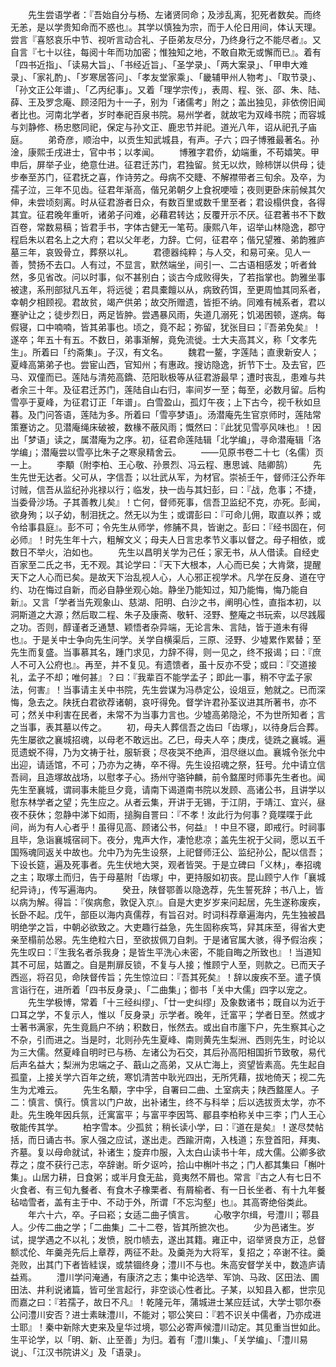 <!-- { "loadSidebar": true } -->
　　先生尝语学者：『吾始自分与杨、左诸贤同命；及涉乱离，犯死者数矣。而终无恙，是以学贵知命而不惑也』。其学以慎独为宗，而于人伦日用间，体认天理。尝言『喜怒哀乐中节、视听言动合礼、子臣弟友尽分，乃终身行之不能尽者』。又自言『七十以往，每阅十年而功加密；惟独知之地，不敢自欺无或懈而已』。着有「四书近指」、「读易大旨」、「书经近旨」、「圣学录」、「两大案录」、「甲申大难录」、「家礼酌」、「岁寒居答问」、「孝友堂家乘」、「畿辅甲州人物考」、「取节录」、「孙文正公年谱」、「乙丙纪事」。又着「理学宗传」，表周、程、张、邵、朱、陆、薛、王及罗念庵、顾泾阳为十一子，别为「诸儒考」附之；盖出独见，非依傍旧闻者比也。河南北学者，岁时奉祀百泉书院。易州学者，就故宅为双峰书院；而容城与刘静修、杨忠愍同祀，保定与孙文正、鹿忠节并祀。道光八年，诏从祀孔子庙庭。
　　弟奇彦，顺治中，以贡生知武城县，有声。子六；四子博雅最著名。孙淦，康熙壬戌进士，官中书；以孝闻。
　　博雅字君侨，幼端重，不苟嬉笑。甲申后，屏举子业，绝意仕进。征君迁苏门，君独留。贫无以炊，赊柿饼以供母；徒步奉至苏门，征君抚之喜，作诗劳之。母病不交睫、不解襟带者三旬余。及卒，为孺子泣，三年不见齿。征君年渐高，偕兄弟朝夕上食祝哽噎；夜则更卧床前候其欠伸，未尝顷刻离。时从征君游者日众，有数百里或数千里至者；君设榻供食，各得其宜。征君晚年重听，诸弟子问难，必藉君转达；反覆开示不厌。征君著书不下数百卷，常数易稿；皆君手书，字体古健无一笔苟。康熙八年，诏举山林隐逸，郡守程启朱以君名上之大府；君以父年老，力辞。亡何，征君卒；偕兄望雅、弟韵雅庐墓三年，哀毁骨立，葬祭以礼。
　　君德器纯粹；与人交，和易可亲。见人一善，赞扬不去口。人有过，不显言，默然端坐，间引一、二古语相感发；听者耸然，多见省改。问以时事，似不甚别白；谈古今成败得失，了若指掌也。韵雅坐事被逮，系刑部狱凡五年，将远徙；君具橐饘以从，病致药饵，至更周恤其同系者，幸朝夕相顾视。君故贫，竭产供弟；故交所赠遗，皆拒不纳。同难有械系者，君以蹇驴让之；徒步烈日，两足皆肿。尝遇暴风雨，失道几溺死；饥渴困顿，遂病。每假寝，口中喃喃，皆其弟事也。顷之，竟不起；弥留，犹张目曰；『吾弟免矣』！遂卒；年五十有五。不数日，弟事渐解，竟免流徙。士大夫高其义，称「文孝先生」。所着曰「约斋集」。子汉，有文名。
　　魏君一鳌，字莲陆；直隶新安人；夏峰高第弟子也。尝宦山西，官知州；有惠政。搜访隐逸，折节下士。及去官，匹马、双僮而已。莲陆与清苑高鐈、范阳耿极等从征君游最早；遭时丧乱，患难与共者余三十年。及征君迁苏门，莲陆自山右归，率间岁一至；每至，必数月留。后构雪亭于夏峰，为征君订正「年谱」。白雪盈山，孤灯午夜；上下古今，视千秋如旦暮。及门问答语，莲陆为多。所着曰「雪亭梦语」。汤潜庵先生官京师时，莲陆常策蹇访之。见潜庵绳床破被，数椽不蔽风雨；慨然曰：『此犹见雪亭风味也』！因出「梦语」读之，属潜庵为之序。初，征君命莲陆辑「北学编」，寻命潜庵辑「洛学编」；潜庵尝以雪亭比朱子之寒泉精舍云。
　　——见原书卷二十七（名儒）页一上。
　　李顒（附李柏、王心敬、孙景烈、冯云程、惠思诚、陆卿鹄）
　　先生先世无达者。父可从，字信吾；以壮武从军，为材官。崇祯壬午，督师汪公乔年讨贼，信吾从监纪孙兆禄以行；临发，抉一齿与其妇彭，曰：『战，危事；不捷，当委骨沙场。子其善教儿矣』！亡何，督师死事，信吾卫监纪不克，亦死。彭闻，欲身殉；以子幼，制泪抚之。然无以为生；或谓彭曰：『可命儿佣，取直以养；或令给事县庭』。彭不可；令先生从师学，修脯不具，皆谢之。彭曰：『经书固在，何必师』！时先生年十六，粗解文义；母夫人日言忠孝节义事以督之。母子相依，或数日不举火，泊如也。
　　先生以昌明关学为己任；家无书，从人借读。自经史百家至二氏之书，无不观。其论学曰：『天下大根本，人心而已矣；大肯綮，提醒天下之人心而已矣。是故天下治乱视人心，人心邪正视学术。凡学在反身、道在守约、功在悔过自新，而必自静坐观心始。静坐乃能知过，知乃能悔，悔乃能自新』。又言「学者当先观象山、慈湖、阳明、白沙之书，阐明心性，直指本初，以洞斯道之大源；然后取二程、朱子及康斋、敬轩、泾野、整庵之书玩索，以尽践履之功。否则，醇谨者乏通慧、颖悟者杂异端，无论言朱、言陆，皆于道未有得也』。于是关中士争向先生问学。关学自横渠后，三原、泾野、少墟累作累替；至先生而复盛。当事慕其名，踵门求见，力辞不得，则一见之，终不报谒；曰：『庶人不可入公府也』。再至，并不复见。有遗馈者，虽十反亦不受；或曰：『交道接礼，孟子不却；唯何甚』？曰：『我辈百不能学孟子；即此一事，稍不守孟子家法，何害』！当事请主关中书院，先生尝谋为冯恭定公，设俎豆，勉就之。已而深悔，急去之。陕抚白君欲荐诸朝，哀吁得免。督学许君孙荃议进其所著书，亦不可；然关中利害在民者，未常不为当事力言也。少墟高弟隐沦，不为世所知者；言之当事，表其墓以传之。
　　初，母夫人葬信吾之齿曰「齿塚」，以待身后合葬。先生屡欲之襄城招魂，以母老不敢远出。乙巳，母夫人卒；庚戌，徒跣之襄城。遍觅遗蜕不得，乃为文祷于社，服斩衰；尽夜哭不绝声，泪尽继以血。襄城令张允中出迎，请适馆，不可；乃亦为之祷，卒不得。先生设招魂之祭，狂号。允中请立信吾祠，且造塚故战场，以慰孝子心。扬州守骆钟麟，前令盩厔时师事先生者也。闻先生至襄城，谓祠事未能旦夕竟，请南下谒道南书院以发顾、高诸公书，且讲学以慰东林学者之望；先生应之。从者云集，开讲于无锡，于江阴，于靖江、宜兴，昼夜不获休；忽静中涕下如雨，搥胸自詈曰：『不孝！汝此行为何事？竟喋喋于此间，尚为有人心者乎！虽得见高、顾诸公书，何益』！中旦不寝，即戒行。时祠事且毕，急诣襄城宿祠下。夜分，鬼声大作，凄怆悲凉；盖先生祝于父祠，愿以五千国殇魂同返关中故也。允中乃为先生设祭，上祀督师汪公、监纪孙公，配以信吾；下设长筵，遍及死事者。先生伏地大哭，观者皆哭。于是立碑曰「义林」，奉招魂之主；取塚土而归，告于母墓附「齿塚」中，更持服如初丧。昆山顾宁人作「襄城纪异诗」，传写遍海内。
　　癸丑，陕督鄂善以隐逸荐，先生誓死辞；书八上，皆以病为解。得旨：『俟病愈，敦促入京』。自是大吏岁岁来问起居，先生遂称废疾，长卧不起。戊午，部臣以海内真儒荐，有旨召对。时词科荐章遍海内，先生独被昌明绝学之旨，中朝必欲致之。大吏趣行益急，先生固称疾笃，舁其床至，得省大吏亲至榻前怂惥。先生绝粒六日，至欲拔佩刀自刺。于是诸官属大骇，得予假治疾；先生叹曰：『生我名者杀我身；是皆生平洗心未密，不能自晦之所致也』！当道知其不可屈，姑置之。自是荆扉反锁，不复与人接；惟顾宁人至，则款之。已而天子西巡，将召见，命陕督传旨；先生惊泣曰：『吾其死矣』！辞以废疾不至。遣子慎言诣行在，进所着「四书反身录」、「二曲集」；御书「关中大儒」四字以宠之。
　　先生学极博，常着「十三经纠缪」、「廿一史纠缪」及象数诸书；既自以为近于口耳之学，不复示人，惟以「反身录」示学者。晚年，迁富平；学者日至。然或才士著书满家，先生竟扃户不纳；积数日，怅然去。或出自市廛下户，先生察其心之不杂，引而进之。当是时，北则孙先生夏峰、南则黄先生梨洲、西则先生，时论以为三大儒。然夏峰自明时已与杨、左诸公为石交，其后孙高阳相国折节致敬，易代后声名益大；梨洲为忠端之子、蕺山之高弟，又从亡海上，资望皆素高。先生起自孤童，上接关学六百年之统，寒饥清苦中耿光四出，无所凭藉，拔地倚天；视二先生为尤难云。
　　先生名顒，字中孚，自署曰二曲、土室病夫；陕西盩厔人。子二：慎言、慎行。慎言以门户故，出补诸生，终不与科举；后以选拔贡太学，亦不赴。先生晚年因兵氛，迁寓富平；与富平李因笃、郿县李柏称关中三李；门人王心敬能传其学。
　　柏字雪本。少孤贫；稍长读小学，曰：『道在是矣』！遂尽焚帖括，而日诵古书。家人强之应试，遂出走。西踰汧南，入栈道；东登首阳，拜夷、齐墓。复以母命就试，补诸生；旋弃巾服，入太白山读书十年，成大儒。公卿多欲荐之；度不获行己志，卒辞谢。昕夕讴吟，拾山中槲叶书之；门人都其集曰「槲叶集」。山居力耕，日食粥；或半月食无盐，竟夷然不屑也。常言『古之人有七日不火食者、有三旬九餐者、有食木子橡栗者、有屑榆者、有一日长坐者、有十九年餐毡啮雪者，盖有主于中、不动于外，所谓「不忘沟壑」也』。其高寄绝俗类此。
　　年六十六，卒。子曰崧；女适二曲子慎言。
　　心敬字尔缉，号澧川；鄠县人。少传二曲之学；「二曲集」二十二卷，皆其所摭次也。
　　少为邑诸生。岁试，提学遇之不以礼；发愤，脱巾帻去，遂出其籍。雍正中，诏举贤良方正，总督额忒伦、年羹尧先后上章荐，两征不赴。及羹尧为大将军，复招之；卒谢不往。羹尧败，出其门下者皆絓误，或禁锢终身；澧川不与也。朱高安督学关中，数造庐请益焉。
　　澧川学问淹通，有康济之志；集中论选举、军饷、马政、区田法、圃田法、井利说诸篇，皆可坐言起行，非空谈心性者比。子某，以知县入都，世宗见而嘉之曰：『若孺子，故日不凡』！乾隆元年，蒲城进士某应廷试，大学士鄂尔泰公问澧川安否？进士素昧澧川，不能对；鄂公笑曰：『若不识关中儒者，乃亦成进士耶』！秦中新除大吏来及皇华过境，鄂公必寄声候澧川动定。其见重当世如此。生平论学，以「明、新、止至善」为归。着有「澧川集」、「关学编」、「澧川易说」、「江汉书院讲义」及「语录」。
